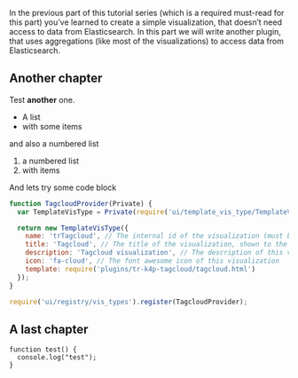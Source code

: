 <!--
title: Kibana 4 Tutorial - Part 2: Discover
created: 2015-02-07T11:30:00
authors:
  - timroes
  - annaroes
status: draft
-->

In the previous part of this tutorial series (which is a required must-read
for this part) you’ve learned to create a simple visualization, that doesn’t
need access to data from Elasticsearch. In this part we will write another plugin,
that uses aggregations (like most of the visualizations) to access data from
Elasticsearch.

Another chapter
---------------

Test **another** one.

* A list
* with some items

and also a numbered list

1. a numbered list
2. with items

And lets try some code block

```javascript
function TagcloudProvider(Private) {
  var TemplateVisType = Private(require('ui/template_vis_type/TemplateVisType'));

  return new TemplateVisType({
    name: 'trTagcloud', // The internal id of the visualization (must be unique)
    title: 'Tagcloud', // The title of the visualization, shown to the user
    description: 'Tagcloud visualization', // The description of this vis
    icon: 'fa-cloud', // The font awesome icon of this visualization
    template: require('plugins/tr-k4p-tagcloud/tagcloud.html')
  });
}

require('ui/registry/vis_types').register(TagcloudProvider);
```

A last chapter
--------------

```
function test() {
  console.log("test");
}
```

